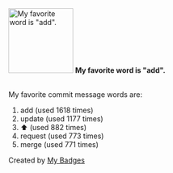 <img src="https://my-badges.github.io/my-badges/favorite-word.png" alt="My favorite word is &quot;add&quot;." title="My favorite word is &quot;add&quot;." width="128">
<strong>My favorite word is &quot;add&quot;.</strong>
<br><br>

My favorite commit message words are:

1. add (used 1618 times)
2. update (used 1177 times)
3. :arrow_up: (used 882 times)
4. request (used 773 times)
5. merge (used 771 times)


Created by <a href="https://github.com/my-badges/my-badges">My Badges</a>